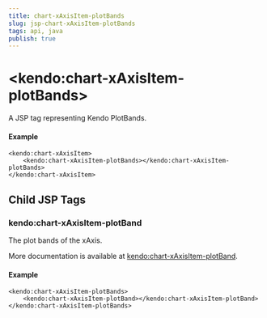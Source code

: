 ```yaml
---
title: chart-xAxisItem-plotBands
slug: jsp-chart-xAxisItem-plotBands
tags: api, java
publish: true
---
```


# \<kendo:chart-xAxisItem-plotBands\>
A JSP tag representing Kendo PlotBands.

#### Example
    <kendo:chart-xAxisItem>
        <kendo:chart-xAxisItem-plotBands></kendo:chart-xAxisItem-plotBands>
    </kendo:chart-xAxisItem>


## Child JSP Tags

### kendo:chart-xAxisItem-plotBand

The plot bands of the xAxis.

More documentation is available at [kendo:chart-xAxisItem-plotBand](/api/wrappers/jsp/chart/xaxisitem-plotband).

#### Example

    <kendo:chart-xAxisItem-plotBands>
        <kendo:chart-xAxisItem-plotBand></kendo:chart-xAxisItem-plotBand>
    </kendo:chart-xAxisItem-plotBands>
 

